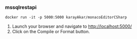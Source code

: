 ### mssqlrestapi
 
 

    docker run -it -p 5000:5000 karayAkar/monacoEditorCSharp
    

1. Launch your browser and navigate to <http://localhost:5000/>
1. Click on the Compile or Format button.

 
